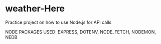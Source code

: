 # weather-Here

Practice project on how to use Node.js for API calls

NODE PACKAGES USED:
  EXPRESS, DOTENV, NODE_FETCH, NODEMON, NEDB
